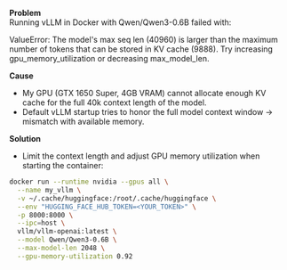 **Problem**  
Running vLLM in Docker with Qwen/Qwen3-0.6B failed with:

ValueError: The model's max seq len (40960) is larger than the maximum number of tokens that can be stored in KV cache (9888). Try increasing gpu_memory_utilization or decreasing max_model_len.

**Cause**

-   My GPU (GTX 1650 Super, 4GB VRAM) cannot allocate enough KV cache for the full 40k context length of the model.
-   Default vLLM startup tries to honor the full model context window → mismatch with available memory.

**Solution**

-   Limit the context length and adjust GPU memory utilization when starting the container:

```bash
docker run --runtime nvidia --gpus all \
  --name my_vllm \
  -v ~/.cache/huggingface:/root/.cache/huggingface \
  --env "HUGGING_FACE_HUB_TOKEN=<YOUR_TOKEN>" \
  -p 8000:8000 \
  --ipc=host \
  vllm/vllm-openai:latest \
  --model Qwen/Qwen3-0.6B \
  --max-model-len 2048 \
  --gpu-memory-utilization 0.92
```
